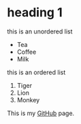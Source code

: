 # heading 1
this is an unordered list
- Tea
- Coffee
- Milk

this is an ordered list
1. Tiger
2. Lion
3. Monkey

This is my [GitHub](https://github.com/ananyaalekar "Ananya") page.